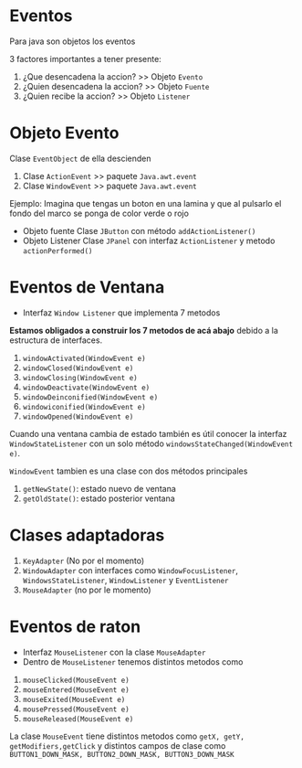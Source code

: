 # Eventos
Para java son objetos los eventos

3 factores importantes a tener presente:

1. ¿Que desencadena la accion? >> Objeto `Evento`
2. ¿Quien desencadena la accion? >> Objeto `Fuente`
3. ¿Quien recibe la accion? >> Objeto `Listener`

# Objeto Evento

Clase `EventObject` de ella descienden 

1. Clase `ActionEvent` >> paquete `Java.awt.event`
2. Clase `WindowEvent` >> paquete `Java.awt.event`

Ejemplo: Imagina que tengas un boton en una lamina y que al pulsarlo el fondo del marco se ponga de color verde o rojo

- Objeto fuente Clase `JButton` con método `addActionListener()`
- Objeto Listener Clase `JPanel` con interfaz `ActionListener` y metodo `actionPerformed()`

# Eventos de Ventana

- Interfaz ```Window Listener``` que implementa 7 metodos

**Estamos obligados a construir los 7 metodos de acá abajo** debido a la estructura de interfaces.

1. `windowActivated(WindowEvent e)`
2. `windowClosed(WindowEvent e)`
3. `windowClosing(WindowEvent e)`
4. `windowDeactivate(WindowEvent e)`
5. `windowDeinconified(WindowEvent e)`
6. `windowiconified(WindowEvent e)`
7. `windowOpened(WindowEvent e)`

Cuando una ventana cambia de estado también es útil conocer la interfaz `WindowStateListener` con un solo método `windowsStateChanged(WindowEvent e)`. 

`WindowEvent` tambien es una clase con dos métodos principales
1. `getNewState()`: estado nuevo de ventana
2. `getOldState()`: estado posterior ventana

# Clases adaptadoras

1. `KeyAdapter` (No por el momento)
2. `WindowAdapter` con interfaces como `WindowFocusListener`, `WindowsStateListener`, `WindowListener` y `EventListener`
3. `MouseAdapter` (no por le momento)

# Eventos de raton
- Interfaz `MouseListener` con la clase `MouseAdapter`
- Dentro de `MouseListener` tenemos distintos metodos como
1. `mouseClicked(MouseEvent e)`
2. `mouseEntered(MouseEvent e)`
3. `mouseExited(MouseEvent e)`
4. `mousePressed(MouseEvent e)`
5. `mouseReleased(MouseEvent e)`

La clase `MouseEvent` tiene distintos metodos como `getX, getY, getModifiers,getClick` y distintos campos de clase como `BUTTON1_DOWN_MASK, BUTTON2_DOWN_MASK, BUTTON3_DOWN_MASK`





